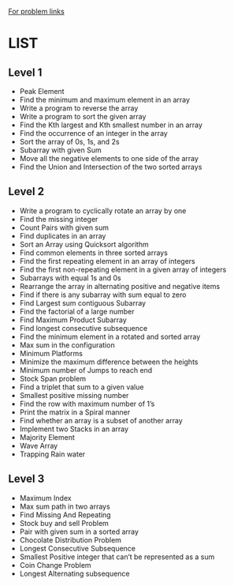 [For problem links](https://www.geeksforgeeks.org/top-50-array-coding-problems-for-interviews/)
# LIST
## Level 1
- Peak Element
- Find the minimum and maximum element in an array
- Write a program to reverse the array
- Write a program to sort the given array
- Find the Kth largest and Kth smallest number in an array
- Find the occurrence of an integer in the array
- Sort the array of 0s, 1s, and 2s
- Subarray with given Sum
- Move all the negative elements to one side of the array
- Find the Union and Intersection of the two sorted arrays
 

## Level 2
- Write a program to cyclically rotate an array by one
- Find the missing integer
- Count Pairs with given sum
- Find duplicates in an array
- Sort an Array using Quicksort algorithm
- Find common elements in three sorted arrays
- Find the first repeating element in an array of integers
- Find the first non-repeating element in a given array of integers
- Subarrays with equal 1s and 0s
- Rearrange the array in alternating positive and negative items
- Find if there is any subarray with sum equal to zero
- Find Largest sum contiguous Subarray
- Find the factorial of a large number
- Find Maximum Product Subarray
- Find longest consecutive subsequence
- Find the minimum element in a rotated and sorted array
- Max sum in the configuration
- Minimum Platforms
- Minimize the maximum difference between the heights
- Minimum number of Jumps to reach end
- Stock Span problem
- Find a triplet that sum to a given value
- Smallest positive missing number
- Find the row with maximum number of 1’s
- Print the matrix in a Spiral manner
- Find whether an array is a subset of another array
- Implement two Stacks in an array
- Majority Element
- Wave Array
- Trapping Rain water


## Level 3
- Maximum Index
- Max sum path in two arrays
- Find Missing And Repeating
- Stock buy and sell Problem
- Pair with given sum in a sorted array
- Chocolate Distribution Problem
- Longest Consecutive Subsequence
- Smallest Positive integer that can’t be represented as a sum
- Coin Change Problem
- Longest Alternating subsequence
